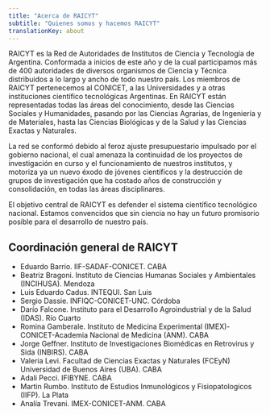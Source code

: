 ```yaml
---
title: "Acerca de RAICYT"
subtitle: "Quienes somos y hacemos RAICYT"
translationKey: about
---
```


RAICYT es la Red de Autoridades de Institutos de Ciencia y Tecnología de
Argentina. Conformada a inicios de este año y de la cual participamos más de 400
autoridades de diversos organismos de Ciencia y Técnica distribuidos a lo largo
y ancho de todo nuestro país. Los miembros de RAICYT pertenecemos al CONICET, a
las Universidades y a otras instituciones científico tecnológicas Argentinas. En
RAICYT están representadas todas las áreas del conocimiento, desde las Ciencias
Sociales y Humanidades, pasando por las Ciencias Agrarias, de Ingeniería y de
Materiales, hasta las Ciencias Biológicas y de la Salud y las Ciencias Exactas y
Naturales.

La red se conformó debido al feroz ajuste presupuestario impulsado por el
gobierno nacional, el cual amenaza la continuidad de los proyectos de
investigación en curso y el funcionamiento de nuestros institutos, y motoriza ya
un nuevo éxodo de jóvenes científicos y la destrucción de grupos de
investigación que ha costado años de construcción y consolidación, en todas las
áreas disciplinares. 

El objetivo central de RAICYT es defender el sistema científico tecnológico
nacional. Estamos convencidos que sin ciencia no hay un futuro promisorio
posible para el desarrollo de nuestro país.

## Coordinación general de RAICYT
* Eduardo Barrio. IIF-SADAF-CONICET. CABA
* Beatriz Bragoni. Instituto de Ciencias Humanas Sociales y Ambientales (INCIHUSA). Mendoza
* Luis Eduardo Cadus. INTEQUI. San Luis
* Sergio Dassie. INFIQC-CONICET-UNC. Córdoba
* Darío Falcone. Instituto para el Desarrollo Agroindustrial y de la Salud (IDAS). Río Cuarto
* Romina Gamberale. Instituto de Medicina Experimental (IMEX)-CONICET-Academia Nacional de Medicina (ANM). CABA
* Jorge Geffner. Instituto de Investigaciones Biomédicas en Retrovirus y Sida (INBIRS). CABA
* Valeria Levi. Facultad de Ciencias Exactas y Naturales (FCEyN) Universidad de Buenos Aires (UBA). CABA
* Adali Pecci. IFIBYNE. CABA
* Martin Rumbo. Instituto de Estudios Inmunológicos y Fisiopatologicos (IIFP). La Plata
* Analía Trevani. IMEX-CONICET-ANM. CABA

